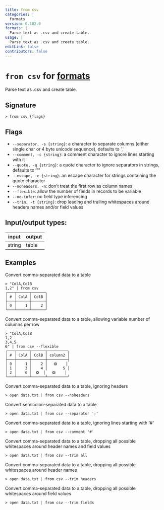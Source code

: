 ```yaml
---
title: from csv
categories: |
  formats
version: 0.102.0
formats: |
  Parse text as .csv and create table.
usage: |
  Parse text as .csv and create table.
editLink: false
contributors: false
---
```

<!-- This file is automatically generated. Please edit the command in https://github.com/nushell/nushell instead. -->

# `from csv` for [formats](/commands/categories/formats.md)

<div class='command-title'>Parse text as .csv and create table.</div>

## Signature

```> from csv {flags} ```

## Flags

 -  `--separator, -s {string}`: a character to separate columns (either single char or 4 byte unicode sequence), defaults to ','
 -  `--comment, -c {string}`: a comment character to ignore lines starting with it
 -  `--quote, -q {string}`: a quote character to ignore separators in strings, defaults to '"'
 -  `--escape, -e {string}`: an escape character for strings containing the quote character
 -  `--noheaders, -n`: don't treat the first row as column names
 -  `--flexible`: allow the number of fields in records to be variable
 -  `--no-infer`: no field type inferencing
 -  `--trim, -t {string}`: drop leading and trailing whitespaces around headers names and/or field values


## Input/output types:

| input  | output |
| ------ | ------ |
| string | table  |

## Examples

Convert comma-separated data to a table
```nu
> "ColA,ColB
1,2" | from csv
╭───┬──────┬──────╮
│ # │ ColA │ ColB │
├───┼──────┼──────┤
│ 0 │    1 │    2 │
╰───┴──────┴──────╯

```

Convert comma-separated data to a table, allowing variable number of columns per row
```nu
> "ColA,ColB
1,2
3,4,5
6" | from csv --flexible
╭───┬──────┬──────┬─────────╮
│ # │ ColA │ ColB │ column2 │
├───┼──────┼──────┼─────────┤
│ 0 │    1 │    2 │   ❎    │
│ 1 │    3 │    4 │       5 │
│ 2 │    6 │  ❎  │   ❎    │
╰───┴──────┴──────┴─────────╯

```

Convert comma-separated data to a table, ignoring headers
```nu
> open data.txt | from csv --noheaders

```

Convert semicolon-separated data to a table
```nu
> open data.txt | from csv --separator ';'

```

Convert comma-separated data to a table, ignoring lines starting with '#'
```nu
> open data.txt | from csv --comment '#'

```

Convert comma-separated data to a table, dropping all possible whitespaces around header names and field values
```nu
> open data.txt | from csv --trim all

```

Convert comma-separated data to a table, dropping all possible whitespaces around header names
```nu
> open data.txt | from csv --trim headers

```

Convert comma-separated data to a table, dropping all possible whitespaces around field values
```nu
> open data.txt | from csv --trim fields

```
